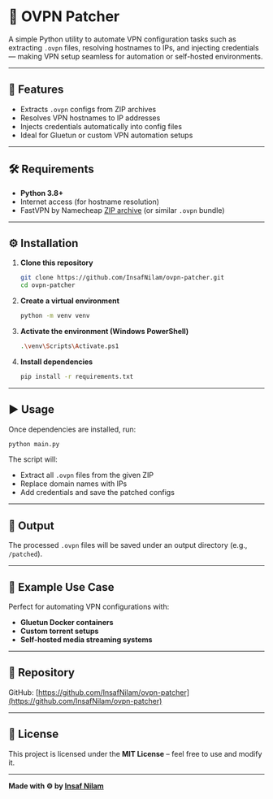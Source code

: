 # 🧩 OVPN Patcher

A simple Python utility to automate VPN configuration tasks such as extracting `.ovpn` files, resolving hostnames to IPs, and injecting credentials — making VPN setup seamless for automation or self-hosted environments.

---

## 🚀 Features

- Extracts `.ovpn` configs from ZIP archives  
- Resolves VPN hostnames to IP addresses  
- Injects credentials automatically into config files  
- Ideal for Gluetun or custom VPN automation setups  

---

## 🛠️ Requirements

- **Python 3.8+**
- Internet access (for hostname resolution)
- FastVPN by Namecheap [ZIP archive](https://vpn.ncapi.io/groupedServerList.zip) (or similar `.ovpn` bundle)

---

## ⚙️ Installation

1. **Clone this repository**

   ```bash
   git clone https://github.com/InsafNilam/ovpn-patcher.git
   cd ovpn-patcher
   ````

2. **Create a virtual environment**

   ```bash
   python -m venv venv
   ```

3. **Activate the environment (Windows PowerShell)**

   ```bash
   .\venv\Scripts\Activate.ps1
   ```

4. **Install dependencies**

   ```bash
   pip install -r requirements.txt
   ```

---

## ▶️ Usage

Once dependencies are installed, run:

```bash
python main.py
```

The script will:

* Extract all `.ovpn` files from the given ZIP
* Replace domain names with IPs
* Add credentials and save the patched configs

---

## 📁 Output

The processed `.ovpn` files will be saved under an output directory (e.g., `/patched`).

---

## 🧠 Example Use Case

Perfect for automating VPN configurations with:

* **Gluetun Docker containers**
* **Custom torrent setups**
* **Self-hosted media streaming systems**

---

## 🔗 Repository

GitHub: [https://github.com/InsafNilam/ovpn-patcher](https://github.com/InsafNilam/ovpn-patcher)

---

## 📜 License

This project is licensed under the **MIT License** – feel free to use and modify it.

---

**Made with ⚙️ by [Insaf Nilam](https://github.com/InsafNilam)**
